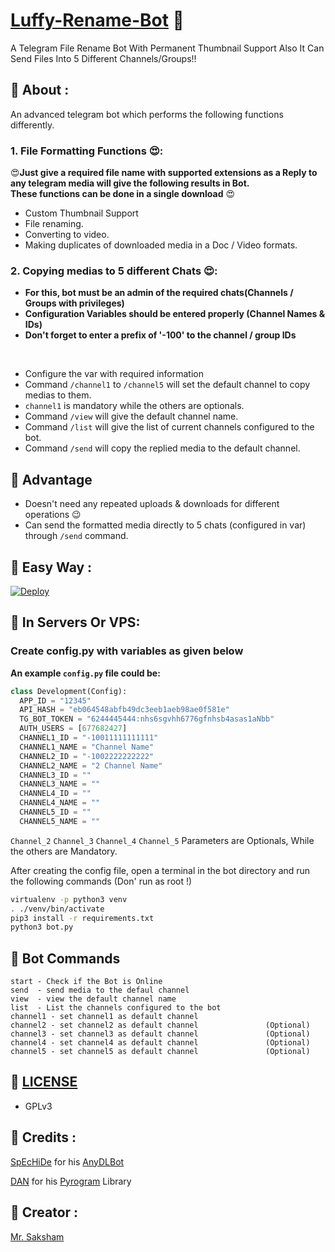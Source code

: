 
# [Luffy-Rename-Bot](https://github.com/innocentboy-16/Luffy-Rename-Bot/) 🔮

A Telegram File Rename Bot With Permanent Thumbnail Support Also It Can Send Files Into 5 Different Channels/Groups!!


## 🔮 About :
An advanced telegram bot which performs the following functions differently.

### 1. File Formatting Functions 😍:

😍**Just give a required file name with supported extensions as a Reply to any telegram media will give the following
results in Bot.  
These functions can be done in a single download** 😍

- Custom Thumbnail Support
- File renaming.
- Converting to video.
- Making duplicates of downloaded media in a Doc / Video formats.  

### 2. Copying medias to 5 different Chats 😍:
- **For this, bot must be an admin of the required chats(Channels / Groups with privileges)**  
- **Configuration Variables should be entered properly (Channel Names & IDs)**  
- **Don't forget to enter a prefix of '-100' to the channel / group IDs**

<br />

- Configure the var with required information
- Command ```/channel1``` to ```/channel5``` will set the default channel to copy medias to them.
- ```channel1``` is mandatory while the others are optionals.
- Command ```/view``` will give the default channel name.
- Command ```/list``` will give the list of current channels configured to the bot.
- Command ```/send``` will copy the replied media to the default channel.

## 🔮 Advantage
- Doesn't need any repeated uploads & downloads for different operations 😉
- Can send the formatted media directly to 5 chats (configured in var) through ```/send``` command.

## 🔮 Easy Way :

[![Deploy](https://www.herokucdn.com/deploy/button.svg)](https://heroku.com/deploy?template=https://github.com/innocentboy-16/Luffy-Rename-Bot)

## 🔮 In Servers Or VPS:

### Create **config.py** with variables as given below

**An example `config.py` file could be:**

```python
class Development(Config):
  APP_ID = "12345"
  API_HASH = "eb064548abfb49dc3eeb1aeb98ae0f581e"
  TG_BOT_TOKEN = "6244445444:nhs6sgvhh6776gfnhsb4asas1aNbb"
  AUTH_USERS = [677682427]
  CHANNEL1_ID = "-10011111111111"                            
  CHANNEL1_NAME = "Channel Name"
  CHANNEL2_ID = "-1002222222222"
  CHANNEL2_NAME = "2 Channel Name"
  CHANNEL3_ID = ""
  CHANNEL3_NAME = ""
  CHANNEL4_ID = ""
  CHANNEL4_NAME = ""
  CHANNEL5_ID = ""
  CHANNEL5_NAME = ""
```
```Channel_2``` ```Channel_3``` ```Channel_4``` ```Channel_5``` Parameters are Optionals, While the others are Mandatory. 

After creating the config file, open a terminal in the bot directory and run the following commands (Don' run as root !)

```sh
virtualenv -p python3 venv
. ./venv/bin/activate
pip3 install -r requirements.txt
python3 bot.py
```
## 🔮 Bot Commands

```
start - Check if the Bot is Online
send  - send media to the defaul channel
view  - view the default channel name
list  - List the channels configured to the bot
channel1 - set channel1 as default channel
channel2 - set channel2 as default channel               (Optional)
channel3 - set channel3 as default channel               (Optional)
channel4 - set channel4 as default channel               (Optional)
channel5 - set channel5 as default channel               (Optional)
```

## 🔮 [LICENSE](https://choosealicense.com/licenses/gpl-3.0/)
- GPLv3

## 🔮 Credits :
[SpEcHiDe](https://github.com/SpEcHiDe) for his [AnyDLBot](https://github.com/SpEcHiDe/AnyDLBot)

[DAN](https://t.me/haskell) for his [Pyrogram](https://github.com/pyrogram/pyrogram) Library

## 🔮 Creator :

[Mr. Saksham](https://t.me/Innocentboy_16)
